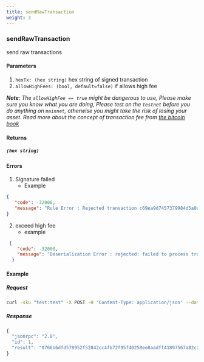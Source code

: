 ```yaml
---
title: sendRawTransaction
weight: 3
---
```


### sendRawTransaction
send raw transactions

#### Parameters
1. `hexTx: (hex string)`  hex string of signed transaction
2. `allowHighFees: (bool, default=false)` if allows high fee

***Note***: *The `allowHighFee == true` might be dangerous to use, Please make sure you know what you are doing, Please test on the `testnet` before you do anything on `mainnet`, otherwise you might take the risk of losing your asset. Read more about the concept of transaction fee from [the bitcoin book](https://github.com/bitcoinbook/bitcoinbook/blob/develop/ch06.asciidoc#adding-fees-to-transactions)* 

#### Returns
##### `(hex string)` 

#### Errors

1. Signature failed
    * Example
```json
{
   "code": -32000,
   "message": "Rule Error : Rejected transaction c69ea9d7457379984d5a0af0568f296289ec791bbd522d2f6057924ed12b8089: failed to validate input c69ea9d7457379984d5a0af0568f296289ec791bbd522d2f6057924ed12b8089:0 which references output {cfd933e4590a3cfbcf94e9220c77834fe8a869414c51e3bd0ce5af23592e80f9 0} - verify failed (input script bytes 47304402203aa2f8bcfac55e76b84320a119dcd73955e2c644abe590b8ce99abaf7bf51f5902205e973da66669d80009d6f5d848dd0bed50abf1b69acd43eda02bdb6cfdd0157f012102e8d120c3c729e636fe2909b02c65c025cb7f3f57d9891f4f566dd4724e82eb92, prev output script bytes 76a914844d0a82845bccd469afc5cb78d8ffaa3142edea88ac)"
}

```

2. exceed high fee
    * example
```json
 {
    "code": -32000,
    "message": "Deserialization Error : rejected: failed to process transaction 0766b6dfd578952f52842cc4fb72f95f40258ee8aadff41897567a82c2b92e71: transaction 0766b6dfd578952f52842cc4fb72f95f40258ee8aadff41897567a82c2b92e71 has 420995400 fee which is above the allowHighFee check threshold amount of 20100000 (= 201 byte * 10000 AtomMEER/kB * 10000)"
  }

```


#### Example

##### Request
```bash
curl -sku "test:test" -X POST -H 'Content-Type: application/json' --data '{"jsonrpc":"1.0","method":"sendRawTransaction","params":["0100000001f9802e5923afe50cbde3514c4169a8e84f83770c22e994cffb3c0a59e433d9cf01000000ffffffff01804a5d05000000001976a914a6b8fe2348fad076b7fd1b34b7e5b35db96dc2a088ac00000000000000001141cb5f016b483045022100b8ab0acf7f282e167669e3f20920c81b06554bc1fd5b41c4dd44ab4f3319a92f02200b664f920c77a7d8ac695380c22ec3131e2bd8f27617f84883fe9cf6d6bea0a1012102e8d120c3c729e636fe2909b02c65c025cb7f3f57d9891f4f566dd4724e82eb92", false],"id":1}' http://127.0.0.1:18131 | jq
```

##### Response
```js
{
  "jsonrpc": "2.0",
  "id": 1,
  "result": "0766b6dfd578952f52842cc4fb72f95f40258ee8aadff41897567a82c2b92e71"
}


```

